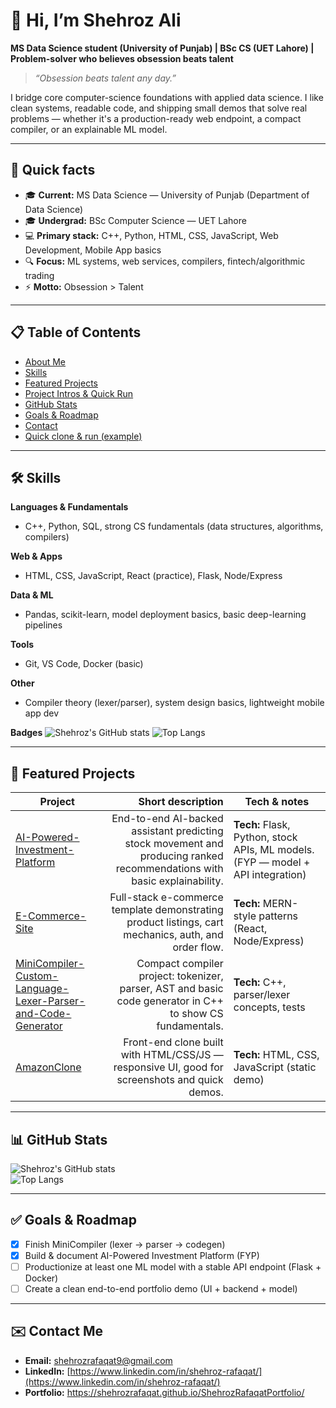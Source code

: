
# 👋 Hi, I’m Shehroz Ali
**MS Data Science student (University of Punjab) | BSc CS (UET Lahore) | Problem-solver who believes obsession beats talent**

> _“Obsession beats talent any day.”_

I bridge core computer-science foundations with applied data science. I like clean systems, readable code, and shipping small demos that solve real problems — whether it's a production-ready web endpoint, a compact compiler, or an explainable ML model.

---

## 🔭 Quick facts
- 🎓 **Current:** MS Data Science — University of Punjab (Department of Data Science)  
- 🎓 **Undergrad:** BSc Computer Science — UET Lahore  
- 💻 **Primary stack:** C++, Python, HTML, CSS, JavaScript, Web Development, Mobile App basics  
- 🔍 **Focus:** ML systems, web services, compilers, fintech/algorithmic trading  
- ⚡ **Motto:** Obsession > Talent

---

## 📋 Table of Contents
- [About Me](#-hi-im-shehroz-ali)  
- [Skills](#-skills)  
- [Featured Projects](#-featured-projects)  
- [Project Intros & Quick Run](#-project-intros--quick-run)  
- [GitHub Stats](#-github-stats)  
- [Goals & Roadmap](#-goals--roadmap)  
- [Contact](#-contact)  
- [Quick clone & run (example)](#-quick-clone--run-example)

---

## 🛠️ Skills
**Languages & Fundamentals**
- C++, Python, SQL, strong CS fundamentals (data structures, algorithms, compilers)

**Web & Apps**
- HTML, CSS, JavaScript, React (practice), Flask, Node/Express

**Data & ML**
- Pandas, scikit-learn, model deployment basics, basic deep-learning pipelines

**Tools**
- Git, VS Code, Docker (basic)

**Other**
- Compiler theory (lexer/parser), system design basics, lightweight mobile app dev

**Badges**
![Shehroz's GitHub stats](https://github-readme-stats-yourname.vercel.app/api?username=ShehrozRafaqat&show_icons=true&count_private=true&theme=radical)
![Top Langs](https://github-readme-stats-yourname.vercel.app/api/top-langs/?username=ShehrozRafaqat&layout=compact&count_private=true)


---

## 📂 Featured Projects

| Project | Short description | Tech & notes |
|---|---:|---|
| [AI-Powered-Investment-Platform](https://github.com/ShehrozRafaqat/AI-Powered-Investment-Platform.git) | End-to-end AI-backed assistant predicting stock movement and producing ranked recommendations with basic explainability. | **Tech:** Flask, Python, stock APIs, ML models. (FYP — model + API integration) |
| [E-Commerce-Site](https://github.com/ShehrozRafaqat/E-Commerce-Site.git) | Full-stack e-commerce template demonstrating product listings, cart mechanics, auth, and order flow. | **Tech:** MERN-style patterns (React, Node/Express) |
| [MiniCompiler-Custom-Language-Lexer-Parser-and-Code-Generator](https://github.com/ShehrozRafaqat/MiniCompiler-Custom-Language-Lexer-Parser-and-Code-Generator.git) | Compact compiler project: tokenizer, parser, AST and basic code generator in C++ to show CS fundamentals. | **Tech:** C++, parser/lexer concepts, tests |
| [AmazonClone](https://github.com/ShehrozRafaqat/AmazonClone.git) | Front-end clone built with HTML/CSS/JS — responsive UI, good for screenshots and quick demos. | **Tech:** HTML, CSS, JavaScript (static demo) |

---

## 📊 GitHub Stats
![Shehroz's GitHub stats](https://github-readme-stats.vercel.app/api?username=ShehrozRafaqat&show_icons=true&count_private=true&theme=radical)  
![Top Langs](https://github-readme-stats.vercel.app/api/top-langs/?username=ShehrozRafaqat&layout=compact)

---

## ✅ Goals & Roadmap
- [x] Finish MiniCompiler (lexer → parser → codegen)  
- [x] Build & document AI-Powered Investment Platform (FYP)  
- [ ] Productionize at least one ML model with a stable API endpoint (Flask + Docker)  
- [ ] Create a clean end-to-end portfolio demo (UI + backend + model)

---

## ✉️ Contact Me
- **Email:** [shehrozrafaqat9@gmail.com](mailto:shehrozrafaqat9@gmail.com)  
- **LinkedIn:** [https://www.linkedin.com/in/shehroz-rafaqat/](https://www.linkedin.com/in/shehroz-rafaqat/)  
- **Portfolio:** https://shehrozrafaqat.github.io/ShehrozRafaqatPortfolio/
